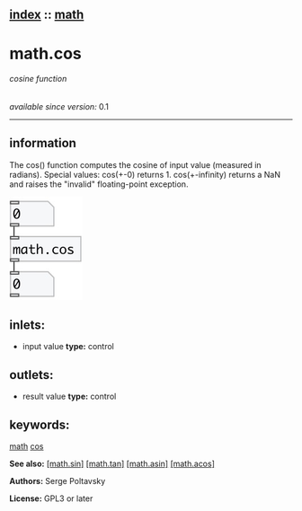 [index](index.html) :: [math](category_math.html)
---

# math.cos

###### cosine function

*available since version:* 0.1

---


## information
The cos() function computes the cosine of input value (measured in radians).
Special values:
cos(+-0) returns 1.
cos(+-infinity) returns a NaN and raises the &#34;invalid&#34; floating-point
            exception.



[![example](../examples/img/math.cos.jpg)](../examples/pd/math.cos.pd)









## inlets:

* input value 
__type:__ control<br>



## outlets:

* result value
__type:__ control<br>



## keywords:

[math](keywords/math.html)
[cos](keywords/cos.html)



**See also:**
[\[math.sin\]](math.sin.html)
[\[math.tan\]](math.tan.html)
[\[math.asin\]](math.asin.html)
[\[math.acos\]](math.acos.html)




**Authors:** Serge Poltavsky




**License:** GPL3 or later





